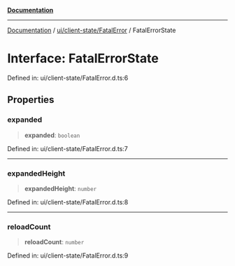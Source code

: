 [**Documentation**](../../../../index.md)

***

[Documentation](../../../../index.md) / [ui/client-state/FatalError](../index.md) / FatalErrorState

# Interface: FatalErrorState

Defined in: ui/client-state/FatalError.d.ts:6

## Properties

### expanded

> **expanded**: `boolean`

Defined in: ui/client-state/FatalError.d.ts:7

***

### expandedHeight

> **expandedHeight**: `number`

Defined in: ui/client-state/FatalError.d.ts:8

***

### reloadCount

> **reloadCount**: `number`

Defined in: ui/client-state/FatalError.d.ts:9

